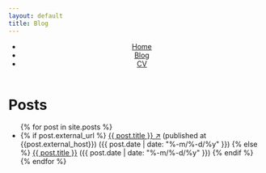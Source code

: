 ```yaml
---
layout: default
title: Blog
---
```

<header>
    <nav>
        <ul>
            <li><a href="/">Home</a></li>
            <li><a href="/blog.html" class="active">Blog</a></li>
            <li><a href="/assets/seyone_CV_01_25.pdf">CV</a></li>
        </ul>
    </nav>
</header>

<h1> Posts </h1>

<ul class="posts">
    {% for post in site.posts %}
        <li>
        {% if post.external_url %}
            <a href="{{ post.external_url }}">{{ post.title }} ↗</a> (published at {{post.external_host}}) <span id="post-date">({{ post.date | date: "%-m/%-d/%y" }})</span>
        {% else %}
            <a href="{{ post.url }}">{{ post.title }}</a> <span id="post-date">({{ post.date | date: "%-m/%-d/%y" }})</span>
        {% endif %}    
        </li>
    {% endfor %}
</ul>
